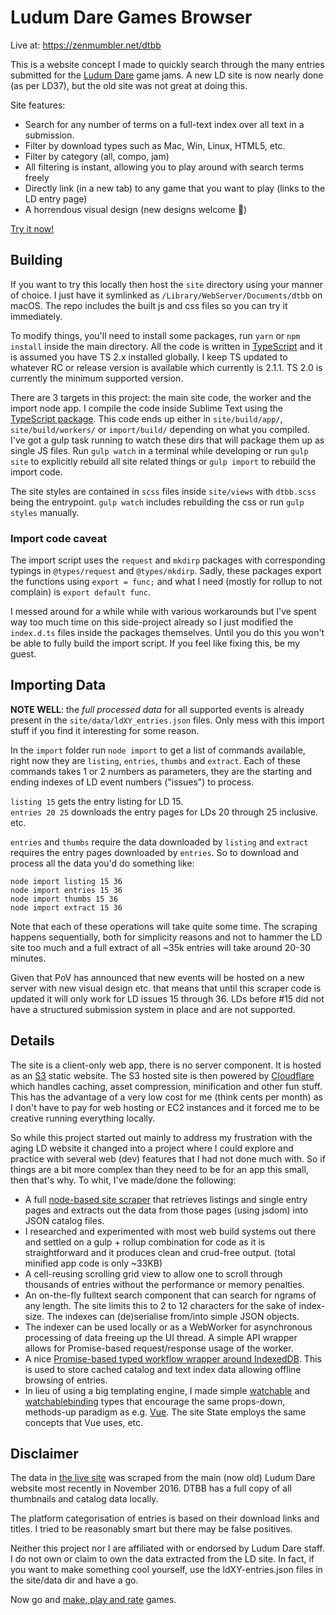 Ludum Dare Games Browser
========================

Live at: https://zenmumbler.net/dtbb

This is a website concept I made to quickly search through the many entries submitted for
the [Ludum Dare][ld] game jams. A new LD site is now nearly done (as per LD37), but the old
site was not great at doing this.

Site features:

* Search for any number of terms on a full-text index over all text in a submission.
* Filter by download types such as Mac, Win, Linux, HTML5, etc.
* Filter by category (all, compo, jam)
* All filtering is instant, allowing you to play around with search terms freely
* Directly link (in a new tab) to any game that you want to play (links to the LD entry page)
* A horrendous visual design (new designs welcome :stars:)

[Try it now!][dtbb]


Building
--------

If you want to try this locally then host the `site` directory using your manner of choice.
I just have it symlinked as `/Library/WebServer/Documents/dtbb` on macOS. The repo includes
the built js and css files so you can try it immediately.

To modify things, you'll need to install some packages, run `yarn` or `npm install` inside
the main directory. All the code is written in [TypeScript][ts] and it is assumed you have
TS 2.x installed globally. I keep TS updated to whatever RC or release version is available
which currently is 2.1.1. TS 2.0 is currently the minimum supported version.

There are 3 targets in this project: the main site code, the worker and the import node app.
I compile the code inside Sublime Text using the [TypeScript package][stts]. This code ends
up either in `site/build/app/`, `site/build/workers/` or `import/build/` depending on what
you compiled. I've got a gulp task running to watch these dirs that will package them up
as single JS files. Run `gulp watch` in a terminal while developing or run `gulp site` to
explicitly rebuild all site related things or `gulp import` to rebuild the import code.

The site styles are contained in `scss` files inside `site/views` with `dtbb.scss` being the
entrypoint. `gulp watch` includes rebuilding the css or run `gulp styles` manually.

### Import code caveat

The import script uses the `request` and `mkdirp` packages with corresponding typings in
`@types/request` and `@types/mkdirp`. Sadly, these packages export the functions using
`export = func;` and what I need (mostly for rollup to not complain) is
`export default func`.

I messed around for a while while with various workarounds but I've spent way too
much time on this side-project already so I just modified the `index.d.ts` files inside
the packages themselves. Until you do this you won't be able to fully build the import
script. If you feel like fixing this, be my guest.


Importing Data
--------------

**NOTE WELL**: the _full processed data_ for all supported events is already present in the
`site/data/ldXY_entries.json` files. Only mess with this import stuff if you find it
interesting for some reason.

In the `import` folder run `node import` to get a list of commands available, right now they
are `listing`, `entries`, `thumbs` and `extract`. Each of these commands takes 1 or 2 numbers
as parameters, they are the starting and ending indexes of LD event numbers ("issues") to
process.

`listing 15` gets the entry listing for LD 15.<br>
`entries 20 25` downloads the entry pages for LDs 20 through 25 inclusive.<br>
etc.

`entries` and `thumbs` require the data downloaded by `listing` and `extract` requires the
entry pages downloaded by `entries`. So to download and process all the data you'd do
something like:

    node import listing 15 36
    node import entries 15 36
    node import thumbs 15 36
    node import extract 15 36

Note that each of these operations will take quite some time. The scraping happens
sequentially, both for simplicity reasons and not to hammer the LD site too much and a
full extract of all ~35k entries will take around 20-30 minutes.

Given that PoV has announced that new events will be hosted on a new server with new visual
design etc. that means that until this scraper code is updated it will only work for LD
issues 15 through 36. LDs before #15 did not have a structured submission system in place and
are not supported.


Details
-------

The site is a client-only web app, there is no server component. It is hosted as an [S3][s3]
static website. The S3 hosted site is then powered by [Cloudflare][cf] which handles caching,
asset compression, minification and other fun stuff. This has the advantage of a very low
cost for me (think cents per month) as I don't have to pay for web hosting or EC2 instances
and it forced me to be creative running everything locally.

So while this project started out mainly to address my frustration with the aging LD website
it changed into a project where I could explore and practice with several web (dev) features
that I had not done much with. So if things are a bit more complex than they need to be for
an app this small, then that's why. To whit, I've made/done the following:

- A full [node-based site scraper][scrape] that retrieves listings and single entry pages
  and extracts out the data from those pages (using jsdom) into JSON catalog files.
- I researched and experimented with most web build systems out there and settled on a
  gulp + rollup combination for code as it is straightforward and it produces clean and
  crud-free output. (total minified app code is only ~33KB)
- A cell-reusing scrolling grid view to allow one to scroll through thousands of entries
  without the performance or memory penalties.
- An on-the-fly fulltext search component that can search for ngrams of any length. The
  site limits this to 2 to 12 characters for the sake of index-size. The indexes can
  (de)serialise from/into simple JSON objects.
- The indexer can be used locally or as a WebWorker for asynchronous processing of data
  freeing up the UI thread. A simple API wrapper allows for Promise-based request/response
  usage of the worker.
- A nice [Promise-based typed workflow wrapper around IndexedDB][pdb]. This is used to store
  cached catalog and text index data allowing offline browsing of entries.
- In lieu of using a big templating engine, I made simple [watchable][ww] and
  [watchablebinding][wb] types that encourage the same props-down, methods-up paradigm as
  e.g. [Vue][vue]. The site State employs the same concepts that Vue uses, etc.


Disclaimer
----------

The data in [the live site][dtbb] was scraped from the main (now old) Ludum Dare website
most recently in November 2016. DTBB has a full copy of all thumbnails and catalog data
locally.

The platform categorisation of entries is based on their download links and titles.
I tried to be reasonably smart but there may be false positives.

Neither this project nor I are affiliated with or endorsed by Ludum Dare staff. I do
not own or claim to own the data extracted from the LD site. In fact, if you want to make
something cool yourself, use the ldXY-entries.json files in the site/data dir and have
a go.

Now go and [make, play and rate][ld] games.

[dtbb]: https://zenmumbler.net/dtbb/
[ld]: http://ludumdare.com/
[pdb]: https://github.com/zenmumbler/dtbb/blob/master/src/lib/promisedb.ts
[ww]: https://github.com/zenmumbler/dtbb/blob/master/src/lib/watchable.ts
[wb]: https://github.com/zenmumbler/dtbb/blob/master/src/app/watchablebinding.ts
[scrape]: https://github.com/zenmumbler/dtbb/tree/master/src/import
[s3]: https://aws.amazon.com/s3/
[cf]: https://www.cloudflare.com/
[vue]: http://vuejs.org/
[ts]: http://www.typescriptlang.org/
[stts]: https://packagecontrol.io/packages/TypeScript
